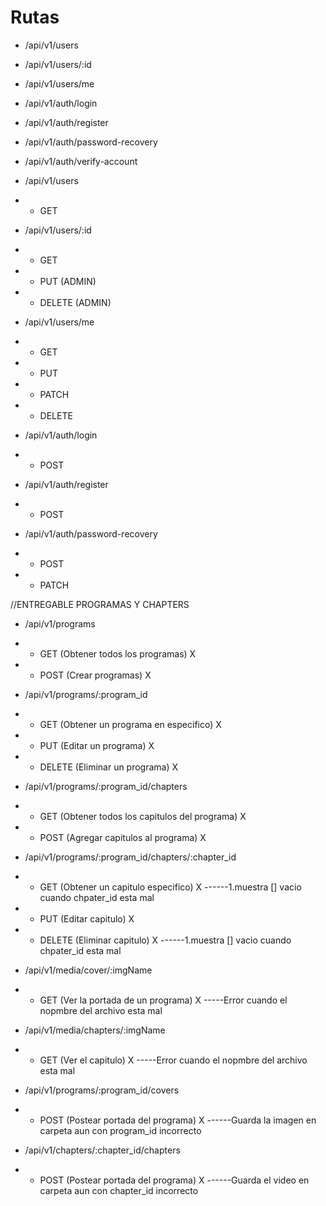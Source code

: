 # Rutas

- /api/v1/users
- /api/v1/users/:id
- /api/v1/users/me

- /api/v1/auth/login
- /api/v1/auth/register
- /api/v1/auth/password-recovery
- /api/v1/auth/verify-account

- /api/v1/users
- - GET 

- /api/v1/users/:id
- - GET  
- - PUT (ADMIN)
- - DELETE (ADMIN)

- /api/v1/users/me
- - GET
- - PUT
- - PATCH
- - DELETE

- /api/v1/auth/login
- - POST

- /api/v1/auth/register
- - POST

- /api/v1/auth/password-recovery
- - POST 
- - PATCH


//ENTREGABLE PROGRAMAS Y CHAPTERS

- /api/v1/programs
- - GET (Obtener todos los programas) X
- - POST (Crear programas) X


- /api/v1/programs/:program_id
- - GET (Obtener un programa en especifico) X
- - PUT (Editar un programa) X
- - DELETE (Eliminar un programa) X


- /api/v1/programs/:program_id/chapters
- - GET (Obtener todos los capitulos del programa) X
- - POST (Agregar capitulos al programa) X


- /api/v1/programs/:program_id/chapters/:chapter_id
- - GET (Obtener un capitulo especifico) X 
  ------1.muestra [] vacio cuando chpater_id esta mal
- - PUT (Editar capitulo) X
- - DELETE (Eliminar capitulo)  X
  ------1.muestra [] vacio cuando chpater_id esta mal


- /api/v1/media/cover/:imgName
- - GET (Ver la portada de un programa) X
-----Error cuando el nopmbre del archivo esta mal

- /api/v1/media/chapters/:imgName
- - GET (Ver el capitulo) X
-----Error cuando el nopmbre del archivo esta mal

- /api/v1/programs/:program_id/covers
- - POST (Postear portada del programa) X
------Guarda la imagen en carpeta aun con program_id incorrecto

- /api/v1/chapters/:chapter_id/chapters 
- - POST (Postear portada del programa) X
------Guarda el video en carpeta aun con chapter_id incorrecto
